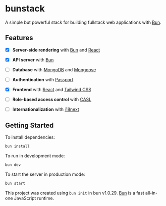 # bunstack

A simple but powerful stack for building fullstack web applications with [Bun](https://bun.sh).

## Features

- [x] **Server-side rendering** with [Bun](https://bun.sh) and [React](https://reactjs.org)

- [x] **API server** with [Bun](https://bun.sh)

- [ ] **Database** with [MongoDB](https://www.mongodb.com) and [Mongoose](https://mongoosejs.com)

- [ ] **Authentication** with [Passport](http://www.passportjs.org)

- [x] **Frontend** with [React](https://reactjs.org) and [Tailwind CSS](https://tailwindcss.com)

- [ ] **Role-based access control** with [CASL](https://casl.js.org)

- [ ] **Internationalization** with [i18next](https://www.i18next.com)

## Getting Started

To install dependencies:

```bash
bun install
```

To run in development mode:

```bash
bun dev
```

To start the server in production mode:

```bash
bun start
```

This project was created using `bun init` in bun v1.0.29. [Bun](https://bun.sh) is a fast all-in-one JavaScript runtime.
